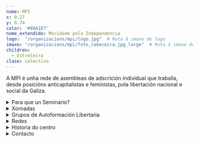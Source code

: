 ```yaml
---
nome: MPI
x: 0.27
y: 0.74
color: '#80A1E7'
nome_extendido: Mocidade pola Independencia
logo:  "/organizacions/mpi/logo.jpg"  # Ruta á imaxe do logo
imaxe: "/organizacions/mpi/foto_cabeceira.jpg_large"  # Ruta á imaxe de fondo
children:
  - Estreleira
clase: colectivo
---
```

A MPI  é unha rede de asembleas de adscrición individual que traballa, desde posicións anticapitalistas e feministas, pola libertación nacional e social da Galiza.

<details>
  <summary>Para que un Seminario?</summary>
  As ideas socialistas libertarias tiveron na Galiza un fértil campo de expansión dende que no último terzo do século XIX chegaran ao país algúns delegados da vertente bakuninista da I Internacional. A corrente antiautoritaria do socialismo internacionalista prendeu ben nun pobo que á altura atopábase nun proceso de proletarización, e nun país onde os principios da autoxestión, o apoio mutuo e o colectivismo tiñan unha fonda raizame.

Dende entón, e por sete décadas, o anarquismo organizado disputouse co marxismo a hexemonía dun movemento obreiro galego en continua expansión. Un tirapuxa que só se decantou do lado do socialismo autoritario a partir dos anos 50 do século XX. A puxanza das anarquistas galegas tivo causa e efecto no desenvolvemento dunha vizosa rede de organizacións e institucións autónomas nos eidos sindical e social, económico e cultural, que xerou unha verdadeira esfera pública libertaria, e socializou a enormes capas da poboación nos principios e nas prácticas anarquistas. Un proceso de acumulación de poder popular que tan só puido ser revertido por medio do xenocidio emprendido polo exército español en xuño de 1936.

Pese á ruptura do fío desta tradición, hoxe en día son moitas as persoas, e algunhas as organizacións, que no país identifícanse coa tradición e os principios do socialismo libertario. Porén, faltan os espazos de encontro e reflexión colectiva acerca desta tradición, dos seus principios e estratexias, das súas ferramentas de loita e da súa vixencia e aplicabilidade ao momento presente. Co SELG queremos convidar ás anarquistas do país, e ás galegas que teñan curiosidade polas ideas libertarias, a atoparnos e debater sobre esta tradición, coa vista posta no presente e o futuro do país.

Como se vai desenvolver?

Cada ano elixiremos un tema de reflexión que despregaremos ao longo de todo o curso, celebrando sesións bimestrais do SELG. Cada unha destas sesión estará enfocada a un eixo de debate diferente, sobre o que traballaremos ao longo dunha xornada na que nos acompañarán militantes, investigadoras e representantes de organizacións libertarias galegas e ibéricas que nos achegarán as súas ideas e experiencias sobre a cuestión.

Os contidos de todas estas palestras e mesas redondas serán recollidos en relatorios, que compartiremos en aberto a través na nosa páxina web. Estes relatorios, xunto con algunhas lecturas propostas polas poñentes das palestras e polo grupo de coordinación da SELG, servirán como base para desenvolver debates locais, a través dos Grupos de Autoformación Libertaria (GAL) que xurdan ao longo do país.


</details>

<details>
  <summary>Xornadas</summary>
  <p>No Centro Social organizamos unha ampla variedade de actividades:</p>
  <ul>
    <li>Talleres</li>
    <li>Charlas</li>
    <li>Proxeccións</li>
    <li>Xuntanzas</li>
  </ul>
</details>

<details>
  <summary>Grupos de Autoformación Libertaria</summary>
  <p>Os horarios habituais do centro son os seguintes:</p>
  <ul>
    <li><strong>Luns a venres:</strong> 16:00 - 21:00.</li>
    <li><strong>Sábados:</strong> 10:00 - 14:00 e 16:00 - 20:00.</li>
    <li><strong>Domingos:</strong> Pechado, excepto para eventos programados.</li>
  </ul>
</details>

<details>
  <summary>Redes</summary>
  <p>Coñécenos a través de:</p>
  <ul>
    <li>Instragram</li>
    <li>Twiter/X</li>
    <li>Facebook</li>
    <li>Bluesky</li>
  </ul>
</details>

<details>
  <summary>Historia do centro</summary>
  <p></p>
</details>

<details>
  <summary>Contacto</summary>
  <p>Podes contactar connosco a través de:</p>
  <ul>
    <li>Email: contacto@email.com</li>
    <li>Teléfono: 111 111 111</li>
    <li>Enderezo: - </li>
  </ul>
</details>